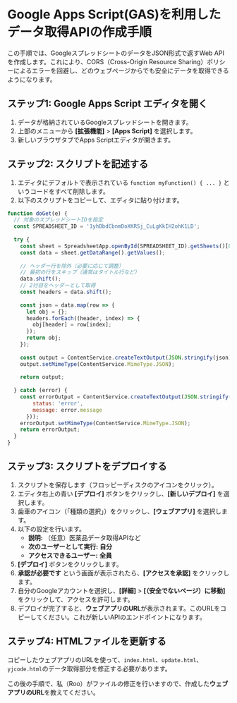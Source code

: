 # Google Apps Script(GAS)を利用したデータ取得APIの作成手順

この手順では、GoogleスプレッドシートのデータをJSON形式で返すWeb APIを作成します。これにより、CORS（Cross-Origin Resource Sharing）ポリシーによるエラーを回避し、どのウェブページからでも安全にデータを取得できるようになります。

## ステップ1: Google Apps Script エディタを開く

1.  データが格納されているGoogleスプレッドシートを開きます。
2.  上部のメニューから **[拡張機能]** > **[Apps Script]** を選択します。
3.  新しいブラウザタブでApps Scriptエディタが開きます。

## ステップ2: スクリプトを記述する

1.  エディタにデフォルトで表示されている `function myFunction() { ... }` というコードをすべて削除します。
2.  以下のスクリプトをコピーして、エディタに貼り付けます。

```javascript
function doGet(e) {
  // 対象のスプレッドシートIDを指定
  const SPREADSHEET_ID = '1yhDbdCbnmDoXKRSj_CuLgKkIH2ohK1LD';
  
  try {
    const sheet = SpreadsheetApp.openById(SPREADSHEET_ID).getSheets()[0];
    const data = sheet.getDataRange().getValues();
    
    // ヘッダー行を除外（必要に応じて調整）
    // 最初の行をスキップ（通常はタイトル行など）
    data.shift();
    // 2行目をヘッダーとして取得
    const headers = data.shift();
    
    const json = data.map(row => {
      let obj = {};
      headers.forEach((header, index) => {
        obj[header] = row[index];
      });
      return obj;
    });
    
    const output = ContentService.createTextOutput(JSON.stringify(json));
    output.setMimeType(ContentService.MimeType.JSON);
    
    return output;
    
  } catch (error) {
    const errorOutput = ContentService.createTextOutput(JSON.stringify({
        status: 'error',
        message: error.message
      }));
    errorOutput.setMimeType(ContentService.MimeType.JSON);
    return errorOutput;
  }
}
```

## ステップ3: スクリプトをデプロイする

1.  スクリプトを保存します（フロッピーディスクのアイコンをクリック）。
2.  エディタ右上の青い **[デプロイ]** ボタンをクリックし、**[新しいデプロイ]** を選択します。
3.  歯車のアイコン（「種類の選択」）をクリックし、**[ウェブアプリ]** を選択します。
4.  以下の設定を行います。
    *   **説明:** （任意）医薬品データ取得APIなど
    *   **次のユーザーとして実行:** **自分**
    *   **アクセスできるユーザー:** **全員**
5.  **[デプロイ]** ボタンをクリックします。
6.  **承認が必要です** という画面が表示されたら、**[アクセスを承認]** をクリックします。
7.  自分のGoogleアカウントを選択し、**[詳細]** > **[（安全でないページ）に移動]** をクリックして、アクセスを許可します。
8.  デプロイが完了すると、**ウェブアプリのURL**が表示されます。このURLをコピーしてください。これが新しいAPIのエンドポイントになります。

## ステップ4: HTMLファイルを更新する

コピーしたウェブアプリのURLを使って、`index.html`、`update.html`、`yjcode.html`のデータ取得部分を修正する必要があります。

この後の手順で、私（Roo）がファイルの修正を行いますので、作成した**ウェブアプリのURL**を教えてください。